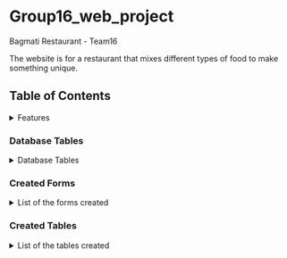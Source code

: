 # Group16_web_project
Bagmati Restaurant - Team16

The website is for a restaurant that mixes different types of food to make something unique.

## Table of Contents
<details>
<summary>Features</summary>

### Feature 1 (Santosh Sigdel): Online ordering.

### Feature 2 (Ajit Devkota): Customer Feedback.

### Feature 3 (Nitish Raj Neupane): Contact Information.

### Feature 4 (Bibek Pandey): Online Table Reservation.

### Feature 1
In this feature we enable customers to place orders directly through the website. This feature includes menu browsing, customization option, and secure payment option.

For Online Ordering:
Github(https://github.com/Santosh0423/Group16_web_project/tree/main/Onlineodering)|shell.hamk.fi(http://shell.hamk.fi/~santosh23000/ss_tasks/Onlineodering/)

### Feature 2
This feature enables customers to share their opinions and experiences easily through a feedback form. Staff can view, respond, and act on feedback, allowing for continuous improvement and maintaining customer satisfaction.

For Sign up:
Github(https://github.com/Santosh0423/Group16_web_project/blob/main/Customers/Customers.php) | Shell.hamk.fi(http://shell.hamk.fi/~ajit22000/Group16_web_project/Customers/Customers.php)

For Feedback:
Github(https://github.com/Santosh0423/Group16_web_project/blob/main/CustomersFeedback/feedbackForm.php) | Shell.hamk.fi(http://shell.hamk.fi/~ajit22000/Group16_web_project/CustomersFeedback/feedbackForm.php)

### Feature 3
This Feature provides user-friendly contact form, interactive map, email options, social media links, business hours, and a responsive design, ensuring a smooth and accessible communication experience for website visitors.

### Feature 4
This features support easy reservation processing, greet guests, manage advanced online bookings, easy to order. All of this ensure that customers have a smooth and pleasant dining experience.
Github(https://github.com/Santosh0423/Group16_web_project/blob/main/TableBooking/TableBooking.php) Shell.hamk.fi(http://shell.hamk.fi/~bibek23001/bp_tasks/TableBooking/TableBooking.php

</details>

### Database Tables
<details>
<summary> Database Tables </summary>
Here are the list of database table that are part of our project.

#### Table 1( created by Santosh Sigdel): OrderingTable
#### Table 2( created by Ajit Devkota):CustomersFeedback and Sign up
#### Table 3( created by Nitish Raj Neupane):ContactUs
#### Table 4( created by Bibek Pandey):TableBooking

![Screenshot 2024-03-18 230455](https://github.com/Santosh0423/Group16_web_project/assets/146955877/7bb486b5-d479-46ac-995d-7436ef34e6ed)
</details>


### Created Forms
<details>
<summary>List of the forms created</summary>

Form 1 (Created By Santosh Sigdel): Form Name: Link to the related code file (github) | Link to the form (shell.hamk.fi). | Validations Applied

Form 2: (Created By Ajit Devkota): Form Name: Sign_Up_Form(github)(https://github.com/Santosh0423/Group16_web_project/blob/main/Customers/Customers.php) | (shell.hamk.fi)(http://shell.hamk.fi/~ajit22000/Group16_web_project/Customers/Customers.php) | Validations Applied

Form 3: (Created By Ajit Devkota): Form Name: Customers_Update_form(github)(https://github.com/Santosh0423/Group16_web_project/blob/main/Customers/updateSingle.php) | (shell.hamk.fi)(http://shell.hamk.fi/~ajit22000/Group16_web_project/Customers/updatesingle.php?customers_id=11) | Validations Applied

Form 4: (Created By Ajit Devkota): Form Name: Customers_logIn_form(github)(https://github.com/Santosh0423/Group16_web_project/blob/main/Customers/login.php) | (shell.hamk.fi)(http://shell.hamk.fi/~ajit22000/Group16_web_project/Customers/login.php) | Validations Applied

Form 5: (Created By Ajit Devkota): Form Name: Feedback_form (github)(https://github.com/Santosh0423/Group16_web_project/blob/main/CustomersFeedback/feedbackForm.php) | (shell.hamk.fi)(http://shell.hamk.fi/~ajit22000/Group16_web_project/CustomersFeedback/feedbackForm.php) | Validations Applied

Form 6: (Created By Ajit Devkota): Form Name: Feedback_form_Update (github)(https://github.com/Santosh0423/Group16_web_project/blob/main/CustomersFeedback/updateSingle.php) | (shell.hamk.fi)(http://shell.hamk.fi/~ajit22000/Group16_web_project/CustomersFeedback/updatesingle.php?feedback_id=25) | Validations Applied

Form 7: (Created By Nitish Raj Neupane): Form Name: Link to the related code file (github) | Link to the form (shell.hamk.fi). | Validations Applied

Form 8: (Created By Bibek Pandey): Form Name: Table_booking_Form (github)(https://github.com/Santosh0423/Group16_web_project/blob/main/TableBooking/TableBooking.php) | (shell.hamk.fi)(http://shell.hamk.fi/~bibek23001/bp_tasks/TableBooking/TableBooking.php) | Validations Applied

Form 9:(Created By Bibek Pandey): Form Name: Table_booking_Update_form (github)(https://github.com/Santosh0423/Group16_web_project/blob/main/TableBooking/updatesingle.php) | (shell.hamk.fi)(http://shell.hamk.fi/~bibek23001/bp_tasks/TableBooking/updatesingle.php?booking_id=23) | Validations Applied

</details>

### Created Tables
<details>
<summary>List of the tables created</summary>
Table 1 (Created By Santosh Sigdel): Table Name | Link to the related code file (github) | Link to the table (shell.hamk.fi).

Table 2 (Created By Ajit Devkota): | Customers_Sign_UP (github)(https://github.com/Santosh0423/Group16_web_project/blob/main/Customers/update.php) | (shell.hamk.fi)(http://shell.hamk.fi/~ajit22000/Group16_web_project/Customers/update.php)

Table 3 (Created By Ajit Devkota): | Customers_feedback (github)(https://github.com/Santosh0423/Group16_web_project/blob/main/CustomersFeedback/update.php) | (shell.hamk.fi)(http://shell.hamk.fi/~ajit22000/Group16_web_project/CustomersFeedback/update.php)

Table 4 (Created By Nitish Raj Neupane): Table Name | Link to the related code file (github) | Link to the table (shell.hamk.fi).

Table 5 (Created By Bibek Pandey): | Table_Booking (github)(https://github.com/Santosh0423/Group16_web_project/blob/main/TableBooking/update.php) | (shell.hamk.fi)(http://shell.hamk.fi/~bibek23001/bp_tasks/TableBooking/update.php)

</details>
